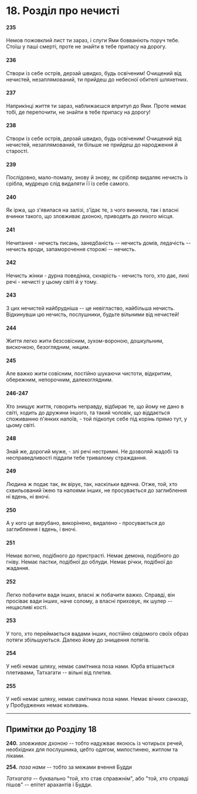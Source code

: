 # 18. Розділ про нечисті

#### 235

Немов пожовклий лист ти зараз, і слуги Ями бовваніють поруч тебе. Стоїш у паші смерті, проте не знайти в тебе припасу на дорогу.

#### 236

Створи із себе острів, дерзай швидко, будь освіченим! Очищений від нечистей, незаплямований, ти прийдеш до небесної обителі шляхетних.

#### 237

Наприкінці життя ти зараз, наближаєшся впритул до Ями. Проте немає тобі, де перепочити, не знайти в тебе припасу на дорогу!

#### 238

Створи із себе острів, дерзай швидко, будь освіченим! Очищений від нечистей, незаплямований, ти більше не прийдеш до народження й старості.

#### 239

Послідовно, мало-помалу, знову й знову, як срібляр видаляє нечисть із срібла, мудрецю слід видаляти її із себе самого.

#### 240

Як іржа, що з'явилася на залізі, з'їдає те, з чого виникла, так і власні вчинки такого, що зловживає дхоною, приводять до лихого місця.

#### 241

Нечитання - нечисть писань, занедбаність -- нечисть домів, ледачість -- нечисть вроди, запаморочeння сторожі -- нечисть.

#### 242

Нечисть жінки - дурна поведінка, скнарість - нечисть того, хто дає, лихі речі - нечисті у цьому світі й у тому.

#### 243

З цих нечистей найбрудніша -- це невігластво, найбільша нечисть. Відкинувши цю нечисть, послушники, будьте вільними від нечистей!

#### 244

Життя легко жити безсовісним, зухом-вороною, дошкульним, вискочкою, безоглядним, ницим.

#### 245

Але важко жити совісним, постійно шукаючи чистоти, відкритим, обережним, непорочним, далекоглядним.

#### 246-247

Хто знищує життя, говорить неправду, відбирає те, що йому не дано в світі, ходить до дружини іншого, та такий чоловік, що віддається споживанню п'янких напоїв, - той підкопує себе під корінь прямо тут, у цьому світі.

#### 248

Знай же, дорогий муже, - злі речі нестримні. Не дозволяй жадобі та несправедливості піддати тебе тривалому страждання.

#### 249

Людина ж подає так, як вірує, так, наскільки вдячна. Отже, той, хто схвильований їжею та напоями інших, не просувається до заглиблення ні вдень, ні вночі.

#### 250

А у кого це вирубано, викорінено, видалено - просувається до заглиблення і вдень, і вночі.

#### 251

Немає вогню, подібного до пристрасті. Немає демона, подібного до гніву. Немає пастки, подібної до облуди. Немає річки, подібної до жадання.

#### 252

Легко побачити вади інших, власні ж побачити важко. Справді, він просіває вади інших, наче солому, а власні приховує, як шулер -- нещасливі кості.

#### 253

У того, хто переймається вадами інших, постійно свідомого своїх образ потяги збільшуються. Далеко йому до знищення потягів.

#### 254

У небі немає шляху, немає самітника поза нами. Юрба втішається плетивами, Татхагати -- вільні від плетив.

#### 255

У небі немає шляху, немає самітника поза нами. Немає вічних санкхар, у Пробуджених немає коливань.

---

## Примітки до Розділу 18

**240.** *зловживає дхоною* -- тобто надужває якоюсь із чотирьох речей, необхідних для послушника, цебто одягом, милостинею, житлом та ліками.

**254.** *поза нами* -- тобто за межами вчення Будди

*Татхагата* -- буквально "той, хто став справжнім", або "той, хто справді пішов" -- епітет арахантів і Будди.
